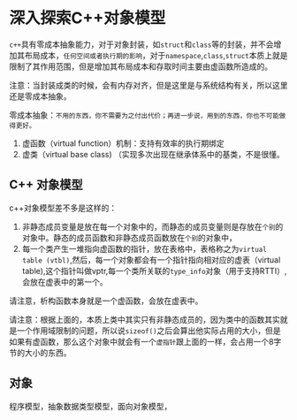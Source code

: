 # 深入探索C++对象模型

`c++`具有零成本抽象能力，对于对象封装，如`struct`和`class`等的封装，并不会增加其布局成本，`任何空间或者执行期的影响`，对于`namespace`,`class`,`struct`本质上就是限制了其作用范围，但是增加其布局成本和存取时间主要由虚函数所造成的。

注意：当封装成类的时候，会有内存对齐，但是这里是与系统结构有关，所以这里还是零成本抽象。

零成本抽象：`不用的东西，你不需要为之付出代价；再进一步说，用到的东西，你也不可能做得更好。`

1. 虚函数（virtual function）机制：支持有效率的执行期绑定
2. 虚类（virtual base class) （实现多次出现在继承体系中的基类，不是很懂。

## C++ 对象模型

c++对象模型差不多是这样的：

1. 非静态成员变量是放在每一个对象中的，而静态的成员变量则是存放在`个别`的对象中。静态的成员函数和非静态成员函数放在`个别`的对象中，
2. 每一个类产生一堆指向虚函数的指针，放在表格中，表格称之为`virtual table (vtbl)`,然后，每一个对象都会有一个指针指向相对应的虚表（virtual table),这个指针叫做vptr,每一个类所关联的`type_info`对象（用于支持RTTI）,会放在虚表中的第一个。

请注意，析构函数本身就是一个虚函数，会放在虚表中。

请注意：根据上面的，本质上类中其实只有非静态成员的，因为类中的函数其实就是一个作用域限制的问题，所以说`sizeof()`之后会算出他实际占用的大小，但是如果有虚函数，那么这个对象中就会有一个`虚指针`跟上面的一样，会占用一个8字节的大小的东西。

## 对象

程序模型，抽象数据类型模型，面向对象模型，




